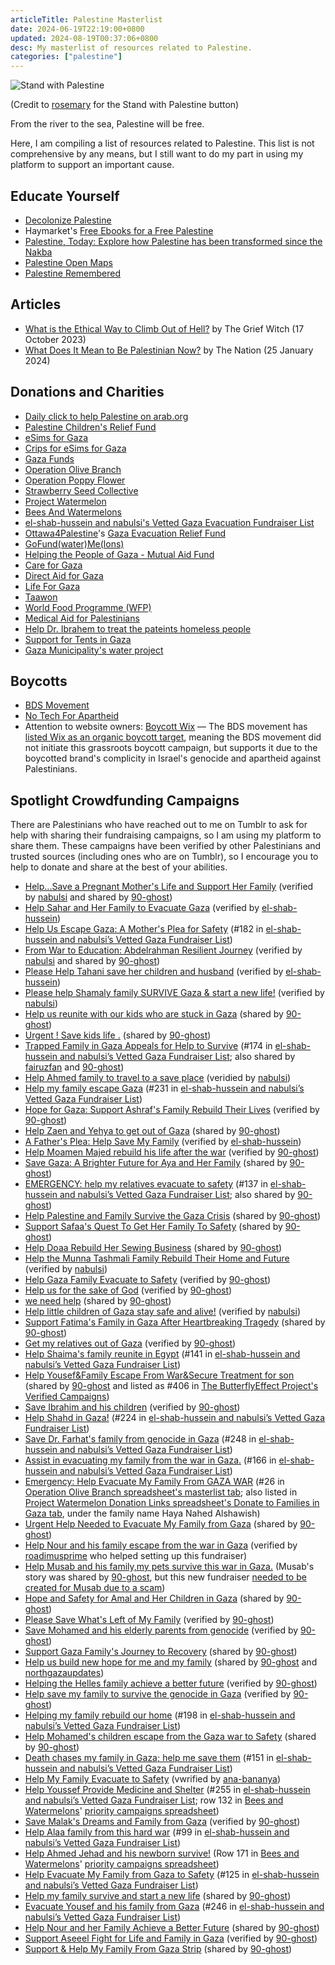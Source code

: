 ```yaml
---
articleTitle: Palestine Masterlist
date: 2024-06-19T22:19:00+0800
updated: 2024-08-19T00:37:06+0800
desc: My masterlist of resources related to Palestine.
categories: ["palestine"]
---
```


![Stand with Palestine](/assets/buttons/misc/standwithpalestine.png)

(Credit to [rosemary](https://hillhouse.neocities.org/journal/notes/palestine) for the Stand with Palestine button)

From the river to the sea, Palestine will be free.

Here, I am compiling a list of resources related to Palestine. This list is not comprehensive by any means, but I still want to do my part in using my platform to support an important cause.

## Educate Yourself

* [Decolonize Palestine](https://decolonizepalestine.com/)
* Haymarket's [Free Ebooks for a Free Palestine](https://www.haymarketbooks.org/blogs/495-free-ebooks-for-a-free-palestine)
* [Palestine, Today: Explore how Palestine has been transformed since the Nakba](https://today.visualizingpalestine.org/)
* [Palestine Open Maps](https://palopenmaps.org/)
* [Palestine Remembered](https://www.palestineremembered.com/)

## Articles

* [What is the Ethical Way to Climb Out of Hell?](https://medium.com/@thegriefwitch/what-is-the-ethical-way-to-climb-out-of-hell-8ed51bdc327b) by The Grief Witch (17 October 2023)
* [What Does It Mean to Be Palestinian Now?](https://www.thenation.com/article/world/what-does-it-mean-to-be-palestinian-now/) by The Nation (25 January 2024)

## Donations and Charities

* [Daily click to help Palestine on arab.org](https://arab.org/click-to-help/palestine/)
* [Palestine Children's Relief Fund](https://www.pcrf.net/)
* [eSims for Gaza](https://gazaesims.com/)
* [Crips for eSims for Gaza](https://chuffed.org/project/crips-for-esims-for-gaza)
* [Gaza Funds](https://gazafunds.com)
* [Operation Olive Branch](https://docs.google.com/spreadsheets/d/1vtMLLOzuc6GpkFySyVtKQOY2j-Vvg0UsChMCFst_WLA/htmlview)
* [Operation Poppy Flower](https://www.operationpoppyflower.com/)
* [Strawberry Seed Collective](https://linktr.ee/strawberryseedcollective)
* [Project Watermelon](https://linktr.ee/projectwatermelon)
* [Bees And Watermelons](https://linktr.ee/beesandwatermelons)
* [el-shab-hussein and nabulsi's Vetted Gaza Evacuation Fundraiser List](https://docs.google.com/spreadsheets/d/1yYkNp5U3ANwILl2MknJi9G7ArY4uVTEEQ1CVfzR8Ioo/edit?gid=0#gid=0)
* [Ottawa4Palestine](https://linktr.ee/ottawa4palestine)'s [Gaza Evacuation Relief Fund](https://docs.google.com/spreadsheets/d/1FC1fK-3r-w3wPi2AdYho5_0j148QC6wkFIMdJA5kX4c/edit?gid=0#gid=0)
* [GoFund(water)Me(lons)](https://docs.google.com/spreadsheets/d/1o_kH9RnGmKOXmEcMUBTWcMhgdTKIequ__xiPym7RGtE/edit?gid=0#gid=0)
* [Helping the People of Gaza - Mutual Aid Fund](https://www.gofundme.com/f/helping-the-people-of-gaza-mutual-aid-fund)
* [Care for Gaza](https://x.com/careforgaza)
* [Direct Aid for Gaza](https://x.com/GazaDirectAid)
* [Life For Gaza](https://gaza-city.ensany.com/campaign/6737?lang=en)
* [Taawon](https://www.taawon.org/en/content/gaza-needs-us-now)
* [World Food Programme (WFP)](https://www.wfp.org/emergencies/palestine-emergency)
* [Medical Aid for Palestinians](https://www.map.org.uk/)
* [Help Dr. Ibrahem to treat the pateints homeless people](https://www.gofundme.com/f/urgent-help-dribrahem-to-treat-the-pateints-homeless-people)
* [Support for Tents in Gaza](https://www.gofundme.com/f/support-for-marginalized-refugees-in-jordan)
* [Gaza Municipality's water project](https://gaza-city.ensany.com/campaign/6737?lang=EN)

## Boycotts

* [BDS Movement](https://bdsmovement.net/)
* [No Tech For Apartheid](https://www.notechforapartheid.com/)
* Attention to website owners: [Boycott Wix](https://boycottwix.org/) — The BDS movement has [listed Wix as an organic boycott target](https://bdsmovement.net/Act-Now-Against-These-Companies-Profiting-From-Genocide), meaning the BDS movement did not initiate this grassroots boycott campaign, but supports it due to the boycotted brand's complicity in Israel's genocide and apartheid against Palestinians.

## Spotlight Crowdfunding Campaigns

There are Palestinians who have reached out to me on Tumblr to ask for help with sharing their fundraising campaigns, so I am using my platform to share them. These campaigns have been verified by other Palestinians and trusted sources (including ones who are on Tumblr), so I encourage you to help to donate and share at the best of your abilities.

* [Help...Save a Pregnant Mother's Life and Support Her Family](https://www.gofundme.com/f/ne9gzx-help-them-to-survive) (verified by [nabulsi](https://www.tumblr.com/nabulsi/751944563232587777) and shared by [90-ghost](https://www.tumblr.com/90-ghost/752304563682476032))
* [Help Sahar and Her Family to Evacuate Gaza](https://www.gofundme.com/f/help-sahar-and-her-family-to-evacuate-gaza) (verified by [el-shab-hussein](https://www.tumblr.com/el-shab-hussein/749777880017502208/another-fundraiser-i-trust))
* [Help Us Escape Gaza: A Mother's Plea for Safety](https://www.gofundme.com/f/help-us-escape-gaza-a-mothers-plea-for-safety) (#182 in [el-shab-hussein and nabulsi’s Vetted Gaza Fundraiser List](https://docs.google.com/spreadsheets/d/1yYkNp5U3ANwILl2MknJi9G7ArY4uVTEEQ1CVfzR8Ioo/edit?gid=0#gid=0&range=A186))
* [From War to Education: Abdelrahman Resilient Journey](https://www.gofundme.com/f/from-war-to-education-abdelrahmans-resilient-journey) (verified by [nabulsi](https://www.tumblr.com/nabulsi/753544070688915456) and shared by [90-ghost](https://www.tumblr.com/90-ghost/753258782216404992))
* [Please Help Tahani save her children and husband](https://www.gofundme.com/f/i-have-nothing-left-my-home-and-workplace-have-be) (verified by [el-shab-hussein](https://www.tumblr.com/el-shab-hussein/748756401076207616/list-of-fundraisers-for-direct-contacts-from))
* [Please help Shamaly family SURVIVE Gaza & start a new life!](https://www.gofundme.com/f/please-help-shamaly-family-start-a-new-life) (verified by [nabulsi](https://www.tumblr.com/nabulsi/753715707609530368))
* [Help us reunite with our kids who are stuck in Gaza](https://www.gofundme.com/f/reunite-us-with-our-beloved-4-kids-stuck-in-gaza) (shared by [90-ghost](https://www.tumblr.com/90-ghost/754096091530723328/donate-to-help-us-reunite-with-our-kids-who-are))
* [Urgent ! Save kids life .](https://www.gofundme.com/f/help-alaa-family-to-survive-the-war-in-gaza) (shared by [90-ghost](https://www.tumblr.com/90-ghost/751443466082484224))
* [Trapped Family in Gaza Appeals for Help to Survive](https://www.gofundme.com/f/wyuehr-trapped-family-in-gaza-appeals-for-help-to-survive) (#174 in [el-shab-hussein and nabulsi’s Vetted Gaza Fundraiser List](https://docs.google.com/spreadsheets/d/1yYkNp5U3ANwILl2MknJi9G7ArY4uVTEEQ1CVfzR8Ioo/edit?gid=0#gid=0&range=A178); also shared by [fairuzfan](https://www.tumblr.com/fairuzfan/752928036559749120) and [90-ghost](https://www.tumblr.com/90-ghost/752026987709825024))
* [Help Ahmed family to travel to a save place](https://www.gofundme.com/f/help-ahmed-family-to-travel) (veridied by [nabulsi](https://www.tumblr.com/nabulsi/752576616277868544/hello-how-are-you-my-name-is-ahmed-im-from))
* [Help my family escape Gaza](https://www.gofundme.com/f/byt93-help-my-family-escape-gaza) (#231 in [el-shab-hussein and nabulsi’s Vetted Gaza Fundraiser List](https://docs.google.com/spreadsheets/d/1yYkNp5U3ANwILl2MknJi9G7ArY4uVTEEQ1CVfzR8Ioo/edit?gid=0#gid=0&range=A235))
* [Hope for Gaza: Support Ashraf's Family Rebuild Their Lives](https://www.gofundme.com/f/hope-for-gaza-support-ashrafs-family-rebuild-their-lives) (verified by [90-ghost](https://www.tumblr.com/90-ghost/754535164856664064/legit-fundraiser))
* [Help Zaen and Yehya to get out of Gaza](https://www.gofundme.com/f/help-sara-and-her-family-to-evacuate-gaza) (shared by [90-ghost](https://www.tumblr.com/90-ghost/754093176508268544))
* [A Father's Plea: Help Save My Family](https://www.gofundme.com/f/btuqqt-save-my-familys-life) (verified by [el-shab-hussein](https://www.tumblr.com/el-shab-hussein/754087744556449792/vetted-family-fundraiser-masterpost-3))
* [Help Moamen Majed rebuild his life after the war](https://www.gofundme.com/f/help-moamen-majed-rebuild-his-life-after-the-war) (verified by [90-ghost](https://www.tumblr.com/90-ghost/755355718664830976/moamenmajed-gaza-are-they-a-vetted-fundraiser))
* [Save Gaza: A Brighter Future for Aya and Her Family](https://www.gofundme.com/f/save-gaza-a-brighter-future-for-aya-and-her-family) (shared by [90-ghost](https://www.tumblr.com/90-ghost/754992024939347968))
* [EMERGENCY: help my relatives evacuate to safety](https://www.gofundme.com/f/emergency-help-my-relatives-evacuate-to-safety) (#137 in [el-shab-hussein and nabulsi’s Vetted Gaza Fundraiser List](https://docs.google.com/spreadsheets/d/1yYkNp5U3ANwILl2MknJi9G7ArY4uVTEEQ1CVfzR8Ioo/edit?gid=0#gid=0&range=A141); also shared by [90-ghost](https://www.tumblr.com/90-ghost/756556584649424896))
* [Help Palestine and Family Survive the Gaza Crisis](https://www.gofundme.com/f/help-palestine-and-family-survive-the-gaza-crisis) (shared by [90-ghost](https://www.tumblr.com/90-ghost/756556732829974528))
* [Support Safaa's Quest To Get Her Family To Safety](https://www.gofundme.com/f/support-safaas-quest-to-get-her-family-to-safety) (shared by [90-ghost](https://www.tumblr.com/90-ghost/756556669674274816))
* [Help Doaa Rebuild Her Sewing Business](https://www.gofundme.com/f/help-doaa-rebuild-her-sewing-business) (shared by [90-ghost](https://www.tumblr.com/90-ghost/756556522290626560))
* [Help the Munna Tashmali Family Rebuild Their Home and Future](https://www.gofundme.com/f/help-the-munna-tashmali-family-rebuild-their-home-and-future) (verified by [nabulsi](https://www.tumblr.com/nabulsi/754393532315353089/donate-to-help-the-munna-tashmali-family-rebuild))
* [Help Gaza Family Evacuate to Safety](https://www.gofundme.com/f/helping-gaza-family-to-get-out) (verified by [90-ghost](https://www.tumblr.com/90-ghost/756899215473606656))
* [Help us for the sake of God](https://www.gofundme.com/f/help-us-for-the-sake-of-god) (verified by [90-ghost](https://www.tumblr.com/90-ghost/755446251161632768/faites-un-don-%C3%A0-help-us-for-the-sake-of-god))
* [we need help](https://www.gofundme.com/f/bfth82-we-need-help) (shared by [90-ghost](https://www.tumblr.com/90-ghost/756901702912868352))
* [Help little children of Gaza stay safe and alive!](https://www.gofundme.com/f/help-our-families-evacuate-gaza-before-too-late) (verified by [nabulsi](https://www.tumblr.com/nabulsi/751214090403430400/donate-to-help-little-children-stay-safe-and))
* [Support Fatima's Family in Gaza After Heartbreaking Tragedy](https://www.gofundme.com/f/support-fatimas-family-in-gaza-after-heartbreaking-tragedy) (shared by [90-ghost](https://www.tumblr.com/90-ghost/756556061504307200))
* [Get my relatives out of Gaza](https://www.gofundme.com/f/3b6yr-get-my-relatives-out-of-gaza) (verified by [90-ghost](https://www.tumblr.com/90-ghost/757079385198215168/legit-fundraiser))
* [Help Shaima's family reunite in Egypt](https://www.gofundme.com/f/help-shymaas-family-reunite-in-egypt) (#141 in [el-shab-hussein and nabulsi’s Vetted Gaza Fundraiser List](https://docs.google.com/spreadsheets/d/1yYkNp5U3ANwILl2MknJi9G7ArY4uVTEEQ1CVfzR8Ioo/edit?gid=0#gid=0&range=A145))
* [Help Yousef&Family Escape From War&Secure Treatment for son](https://www.gofundme.com/f/aid-for-youssefs-family-and-majds-treatment) (shared by [90-ghost](https://www.tumblr.com/90-ghost/755122452856700928) and listed as #406 in [The ButterflyEffect Project's Verified Campaigns](https://docs.google.com/spreadsheets/d/e/2PACX-1vTKQYInYewFiGUX4afdHK-rANJDT4dgOC4IV6elKYNvYI2HvOTf_6IsTqt5m2KXcr_pGxcqR8AvsAJi/pubhtml?urp=gmail_link&gxid=-8203366#))
* [Save Ibrahim and his children](https://www.gofundme.com/f/save-ibrahim-and-his-children) (verified by [90-ghost](https://www.tumblr.com/90-ghost/757288769795850240/legit-fundraiser))
* [Help Shahd in Gaza!](https://www.gofundme.com/f/help-shahd-in-gaza) (#224 in [el-shab-hussein and nabulsi’s Vetted Gaza Fundraiser List](https://docs.google.com/spreadsheets/d/1yYkNp5U3ANwILl2MknJi9G7ArY4uVTEEQ1CVfzR8Ioo/edit?gid=0#gid=0&range=A228))
* [Save Dr. Farhat's family from genocide in Gaza](https://www.gofundme.com/f/saving-dr-farhats-family-towards-hope) (#248 in [el-shab-hussein and nabulsi’s Vetted Gaza Fundraiser List](https://docs.google.com/spreadsheets/d/1yYkNp5U3ANwILl2MknJi9G7ArY4uVTEEQ1CVfzR8Ioo/edit?gid=0#gid=0&range=A252))
* [Assist in evacuating my family from the war in Gaza.](https://www.gofundme.com/f/Help-Mohammed-alhabil-Family) (#166 in [el-shab-hussein and nabulsi’s Vetted Gaza Fundraiser List](https://docs.google.com/spreadsheets/d/1yYkNp5U3ANwILl2MknJi9G7ArY4uVTEEQ1CVfzR8Ioo/edit?gid=0#gid=0&range=A170))
* [Emergency: Help Evacuate My Family From GAZA WAR](https://www.gofundme.com/f/help-save-the-lives-of-my-family-in-gaza) (#26 in [Operation Olive Branch spreadsheet's masterlist tab](https://docs.google.com/spreadsheets/d/1vtMLLOzuc6GpkFySyVtKQOY2j-Vvg0UsChMCFst_WLA/edit?gid=1061843896#gid=1061843896&fvid=647479800); also listed in [Project Watermelon Donation Links spreadsheet's Donate to Families in Gaza tab](https://docs.google.com/spreadsheets/d/16XhzsCbsRV-cMAzRA8gTNxaYt_FAbf6nq3ZNGP4Q9U8/edit?gid=1452518893#gid=1452518893), under the family name Haya Nahed Alshawish)
* [Urgent Help Needed to Evacuate My Family from Gaza](https://www.gofundme.com/f/e6vc7g-urgent-help-needed-to-evacuate-my-family-from-gaza) (shared by [90-ghost](https://www.tumblr.com/90-ghost/756556255005491200))
* [Help Nour and his family escape from the war in Gaza](https://www.gofundme.com/f/donate-to-help-nour-and-his-family-escape-the-war-in-gaza) (verified by [roadimusprime](https://www.tumblr.com/roadimusprime/757885015014227968/and-at-the-time-that-i-am-writing-this-our) who helped setting up this fundraiser)
* [Help Musab and his family,my pets survive this war in Gaza.](https://www.gofundme.com/f/help-musab-and-his-family-survive-this-war-in-gaza-they-nee) (Musab's story was shared by [90-ghost](https://www.tumblr.com/90-ghost/755436620006686720), but this new fundraiser [needed to be created for Musab due to a scam](https://www.tumblr.com/musababed/757808283298004993))
* [Hope and Safety for Amal and Her Children in Gaza](https://www.gofundme.com/f/hope-and-safety-for-amal-and-her-children-in-gaza) (shared by [90-ghost](https://www.tumblr.com/90-ghost/755297146774978560))
* [Please Save What's Left of My Family](https://www.gofundme.com/f/donate-to-restore-the-lives-of-the-balousha-family) (verified by [90-ghost](https://www.tumblr.com/90-ghost/757288369570152448/legit-fundraiser))
* [Save Mohamed and his elderly parents from genocide](https://www.gofundme.com/f/save-mohamed-and-his-elderly-parents-from-genocide?attribution_id=sl:7b8ea3b1-7192-4e6d-ac64-285c74c9c372) (verified by [90-ghost](https://www.tumblr.com/90-ghost/755378263140024320/legit-fundraiser))
* [Support Gaza Family's Journey to Recovery](https://www.gofundme.com/f/fzgga8-support-gaza-familys-journey-to-recovery) (shared by [90-ghost](https://www.tumblr.com/90-ghost/757170837598126080))
* [Help us build new hope for me and my family](https://www.gofundme.com/f/help-us-build-new-hope-for-me-and-my-family) (shared by [90-ghost](https://www.tumblr.com/90-ghost/754544734691786752) and [northgazaupdates](https://www.tumblr.com/northgazaupdates/754969078935044096))
* [Helping the Helles family achieve a better future](https://www.gofundme.com/f/helping-the-helles-family-achieve-a-better-future) (verified by [90-ghost](https://www.tumblr.com/90-ghost/757170722766454784/legit-fundraiser))
* [Help save my family to survive the genocide in Gaza](https://www.gofundme.com/f/Stand-With-AlBalawi-Family) (verified by [90-ghost](https://www.tumblr.com/90-ghost/754486025365209088/legit-fundraiser))
* [Helping my family rebuild our home](https://www.gofundme.com/f/dr66mz-helping-my-family-rebuild-our-home) (#198 in [el-shab-hussein and nabulsi’s Vetted Gaza Fundraiser List](https://docs.google.com/spreadsheets/d/1yYkNp5U3ANwILl2MknJi9G7ArY4uVTEEQ1CVfzR8Ioo/edit?gid=0#gid=0&range=A202))
* [Help Mohamed's children escape from the Gaza war to Safety](https://www.gofundme.com/f/please-help-this-family-get-out-of-the-gaza-war) (shared by [90-ghost](https://www.tumblr.com/90-ghost/755749578786127872))
* [Death chases my family in Gaza; help me save them](https://www.gofundme.com/f/death-chases-my-family-in-gaza-help-me-save-them) (#151 in [el-shab-hussein and nabulsi’s Vetted Gaza Fundraiser List](https://docs.google.com/spreadsheets/d/1yYkNp5U3ANwILl2MknJi9G7ArY4uVTEEQ1CVfzR8Ioo/edit?gid=0#gid=0&range=A155))
* [Help My Family Evacuate to Safety](https://www.gofundme.com/f/gtuw5-help-my-family-evacuate-to-safety) (vwrified by [ana-bananya](https://www.tumblr.com/ana-bananya/758288014582726656/sameer-is-a-friend-of-mohiy-gaza-mohiy-shared))
* [Help Youssef Provide Medicine and Shelter](https://www.gofundme.com/f/help-youssef-provide-medicine-and-shelter) (#255 in [el-shab-hussein and nabulsi’s Vetted Gaza Fundraiser List](https://docs.google.com/spreadsheets/d/1yYkNp5U3ANwILl2MknJi9G7ArY4uVTEEQ1CVfzR8Ioo/edit?gid=0#gid=0&range=A259); row 132 in [Bees and Watermelons](https://linktr.ee/beesandwatermelons)' [priority campaigns spreadsheet](https://docs.google.com/spreadsheets/d/1J-1KNHXmvY098fuCDWiOIm1fcphAgkXA8nnWqOSXouw/edit?gid=283092143#gid=283092143&range=B132))
* [Save Malak's Dreams and Family from Gaza](https://www.gofundme.com/f/save-malaks-dreams-and-family-from-gaza) (verified by [90-ghost](https://www.tumblr.com/90-ghost/756023439469477889/legit-fundraiser))
* [Help Alaa family from this hard war](https://www.gofundme.com/f/sp46z-help-my-family-to-travel-to-a-safe-place) (#99 in [el-shab-hussein and nabulsi’s Vetted Gaza Fundraiser List](https://docs.google.com/spreadsheets/d/1yYkNp5U3ANwILl2MknJi9G7ArY4uVTEEQ1CVfzR8Ioo/edit?pli=1&gid=0#gid=0&range=A103))
* [Help Ahmed Jehad and his newborn survive!](https://www.gofundme.com/f/ahmed-jehad-and-his-newborn-need-to-survive) (Row 171 in [Bees and Watermelons](https://linktr.ee/beesandwatermelons)' [priority campaigns spreadsheet](https://docs.google.com/spreadsheets/d/1J-1KNHXmvY098fuCDWiOIm1fcphAgkXA8nnWqOSXouw/edit?gid=283092143#gid=283092143&range=B171))
* [Help Evacuate My Family from Gaza to Safety](https://www.gofundme.com/f/reconstruction-of-a-destroyed-house) (#125 in [el-shab-hussein and nabulsi’s Vetted Gaza Fundraiser List](https://docs.google.com/spreadsheets/d/1yYkNp5U3ANwILl2MknJi9G7ArY4uVTEEQ1CVfzR8Ioo/edit?gid=0#gid=0&range=A129))
* [Help my family survive and start a new life](https://www.gofundme.com/f/help-baby-omar-and-his-family-survive) (shared by [90-ghost](https://www.tumblr.com/90-ghost/758166499964878848))
* [Evacuate Yousef and his family from Gaza](https://www.gofundme.com/f/evacuate-yousef-and-his-family-from-gaza) (#246 in [el-shab-hussein and nabulsi’s Vetted Gaza Fundraiser List](https://docs.google.com/spreadsheets/d/1yYkNp5U3ANwILl2MknJi9G7ArY4uVTEEQ1CVfzR8Ioo/edit?gid=0#gid=0&range=A250))
* [Help Nour and her Family Achieve a Better Future](https://www.gofundme.com/f/save-nour-and-her-family-from-war-help-them-escape) (shared by [90-ghost](https://www.tumblr.com/90-ghost/756899183536078848))
* [Support Aseeel Fight for Life and Family in Gaza](https://www.gofundme.com/f/support-aseels-fight-for-life-and-family-in-gaza) (verified by [90-ghost](https://www.tumblr.com/90-ghost/757064652185337856/legit))
* [Support & Help My Family From Gaza Strip](https://www.gofundme.com/f/help-the-family-of-misk-sohaib-get-out-to-safety) (shared by [90-ghost](https://www.tumblr.com/90-ghost/757065363567640576))